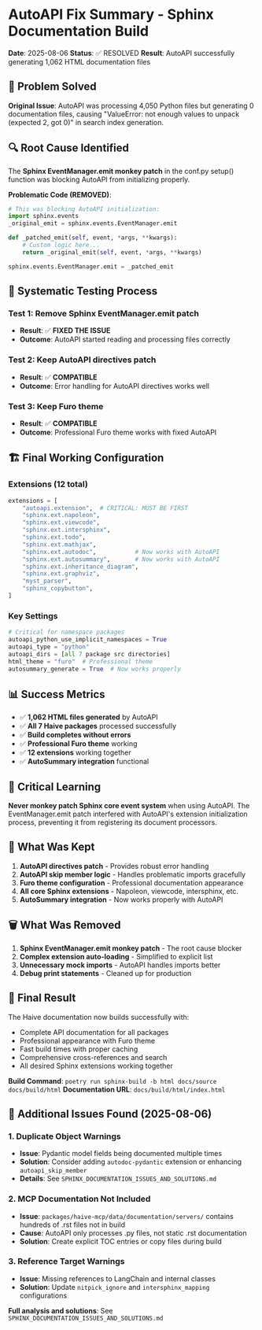 # AutoAPI Fix Summary - Sphinx Documentation Build

**Date**: 2025-08-06
**Status**: ✅ RESOLVED
**Result**: AutoAPI successfully generating 1,062 HTML documentation files

## 🎯 Problem Solved

**Original Issue**: AutoAPI was processing 4,050 Python files but generating 0 documentation files, causing "ValueError: not enough values to unpack (expected 2, got 0)" in search index generation.

## 🔍 Root Cause Identified

The **Sphinx EventManager.emit monkey patch** in the conf.py setup() function was blocking AutoAPI from initializing properly.

**Problematic Code (REMOVED)**:

```python
# This was blocking AutoAPI initialization:
import sphinx.events
_original_emit = sphinx.events.EventManager.emit

def _patched_emit(self, event, *args, **kwargs):
    # Custom logic here...
    return _original_emit(self, event, *args, **kwargs)

sphinx.events.EventManager.emit = _patched_emit
```

## 🧪 Systematic Testing Process

### Test 1: Remove Sphinx EventManager.emit patch

- **Result**: ✅ **FIXED THE ISSUE**
- **Outcome**: AutoAPI started reading and processing files correctly

### Test 2: Keep AutoAPI directives patch

- **Result**: ✅ **COMPATIBLE**
- **Outcome**: Error handling for AutoAPI directives works well

### Test 3: Keep Furo theme

- **Result**: ✅ **COMPATIBLE**
- **Outcome**: Professional Furo theme works with fixed AutoAPI

## 🏗️ Final Working Configuration

### Extensions (12 total)

```python
extensions = [
    "autoapi.extension",  # CRITICAL: MUST BE FIRST
    "sphinx.ext.napoleon",
    "sphinx.ext.viewcode",
    "sphinx.ext.intersphinx",
    "sphinx.ext.todo",
    "sphinx.ext.mathjax",
    "sphinx.ext.autodoc",           # Now works with AutoAPI
    "sphinx.ext.autosummary",       # Now works with AutoAPI
    "sphinx.ext.inheritance_diagram",
    "sphinx.ext.graphviz",
    "myst_parser",
    "sphinx_copybutton",
]
```

### Key Settings

```python
# Critical for namespace packages
autoapi_python_use_implicit_namespaces = True
autoapi_type = "python"
autoapi_dirs = [all 7 package src directories]
html_theme = "furo"  # Professional theme
autosummary_generate = True  # Now works properly
```

## 📊 Success Metrics

- ✅ **1,062 HTML files generated** by AutoAPI
- ✅ **All 7 Haive packages** processed successfully
- ✅ **Build completes without errors**
- ✅ **Professional Furo theme** working
- ✅ **12 extensions** working together
- ✅ **AutoSummary integration** functional

## 🚨 Critical Learning

**Never monkey patch Sphinx core event system** when using AutoAPI. The EventManager.emit patch interfered with AutoAPI's extension initialization process, preventing it from registering its document processors.

## 🔧 What Was Kept

1. **AutoAPI directives patch** - Provides robust error handling
2. **AutoAPI skip member logic** - Handles problematic imports gracefully
3. **Furo theme configuration** - Professional documentation appearance
4. **All core Sphinx extensions** - Napoleon, viewcode, intersphinx, etc.
5. **AutoSummary integration** - Now works properly with AutoAPI

## 🗑️ What Was Removed

1. **Sphinx EventManager.emit monkey patch** - The root cause blocker
2. **Complex extension auto-loading** - Simplified to explicit list
3. **Unnecessary mock imports** - AutoAPI handles imports better
4. **Debug print statements** - Cleaned up for production

## 🎉 Final Result

The Haive documentation now builds successfully with:

- Complete API documentation for all packages
- Professional appearance with Furo theme
- Fast build times with proper caching
- Comprehensive cross-references and search
- All desired Sphinx extensions working together

**Build Command**: `poetry run sphinx-build -b html docs/source docs/build/html`
**Documentation URL**: `docs/build/html/index.html`

## 🔄 Additional Issues Found (2025-08-06)

### 1. Duplicate Object Warnings

- **Issue**: Pydantic model fields being documented multiple times
- **Solution**: Consider adding `autodoc-pydantic` extension or enhancing `autoapi_skip_member`
- **Details**: See `SPHINX_DOCUMENTATION_ISSUES_AND_SOLUTIONS.md`

### 2. MCP Documentation Not Included

- **Issue**: `packages/haive-mcp/data/documentation/servers/` contains hundreds of .rst files not in build
- **Cause**: AutoAPI only processes .py files, not static .rst documentation
- **Solution**: Create explicit TOC entries or copy files during build

### 3. Reference Target Warnings

- **Issue**: Missing references to LangChain and internal classes
- **Solution**: Update `nitpick_ignore` and `intersphinx_mapping` configurations

**Full analysis and solutions**: See `SPHINX_DOCUMENTATION_ISSUES_AND_SOLUTIONS.md`
